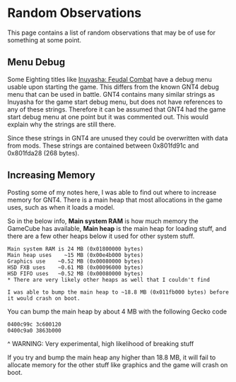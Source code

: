 # Random Observations

This page contains a list of random observations that may be of use for something at some point.

## Menu Debug

Some Eighting titles like [Inuyasha: Feudal Combat](https://tcrf.net/Inuyasha:_Feudal_Combat) have a debug menu usable upon starting the game.
This differs from the known GNT4 debug menu that can be used in battle. GNT4 contains many similar strings as Inuyasha for the game start
debug menu, but does not have references to any of these strings. Therefore it can be assumed that GNT4 had the game start debug menu at one
point but it was commented out. This would explain why the strings are still there.

Since these strings in GNT4 are unused they could be overwritten with data from mods. These strings are contained between 0x801fd91c and
0x801fda28 (268 bytes).

## Increasing Memory

Posting some of my notes here, I was able to find out where to increase memory for GNT4. There is a main heap that most allocations in the game uses, such as when it loads a model.

So in the below info, **Main system RAM** is how much memory the GameCube has available, **Main heap** is the main heap for loading stuff, and there are a few other heaps below it used for other system stuff.

```
Main system RAM is 24 MB (0x01800000 bytes)
Main heap uses    ~15 MB (0x00e4b000 bytes)
Graphics use    ~0.52 MB (0x00080000 bytes)
HSD FXB uses    ~0.61 MB (0x00096000 bytes)
HSD FIFO uses   ~0.52 MB (0x00080000 bytes)
* There are very likely other heaps as well that I couldn't find

I was able to bump the main heap to ~18.8 MB (0x011fb000 bytes) before it would crash on boot.
```

You can bump the main heap by about 4 MB with the following Gecko code

```gecko
0400c99c 3c600120
0400c9a0 3863b000
```

^ WARNING: Very experimental, high likelihood of breaking stuff

If you try and bump the main heap any higher than 18.8 MB, it will fail to allocate memory for the other stuff like graphics and the game will crash on boot.
